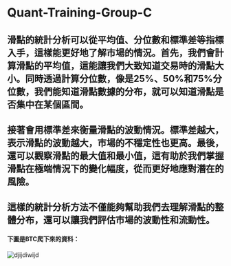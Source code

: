# Quant-Training-Group-C
## 滑點的統計分析可以從平均值、分位數和標準差等指標入手，這樣能更好地了解市場的情況。首先，我們會計算滑點的平均值，這能讓我們大致知道交易時的滑點大小。同時透過計算分位數，像是25%、50%和75%分位數，我們能知道滑點數據的分布，就可以知道滑點是否集中在某個區間。

## 接著會用標準差來衡量滑點的波動情況。標準差越大，表示滑點的波動越大，市場的不穩定性也更高。最後，還可以觀察滑點的最大值和最小值，這有助於我們掌握滑點在極端情況下的變化幅度，從而更好地應對潛在的風險。

## 這樣的統計分析方法不僅能夠幫助我們去理解滑點的整體分布，還可以讓我們評估市場的波動性和流動性。

#### 下圖是BTC爬下來的資料：
![djijdiwijd](https://github.com/user-attachments/assets/b3ddd9c1-e385-4bcc-8c28-7412f4e205d6)
